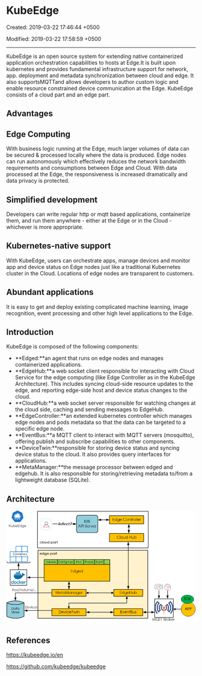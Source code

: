 # KubeEdge

Created: 2019-03-22 17:46:44 +0500

Modified: 2019-03-22 17:58:59 +0500

---

KubeEdge is an open source system for extending native containerized application orchestration capabilities to hosts at Edge.It is built upon kubernetes and provides fundamental infrastructure support for network, app. deployment and metadata synchronization between cloud and edge. It also supportsMQTTand allows developers to author custom logic and enable resource constrained device communication at the Edge. KubeEdge consists of a cloud part and an edge part.

## Advantages

## Edge Computing

With business logic running at the Edge, much larger volumes of data can be secured & processed locally where the data is produced. Edge nodes can run autonomously which effectively reduces the network bandwidth requirements and consumptions between Edge and Cloud. With data processed at the Edge, the responsiveness is increased dramatically and data privacy is protected.

## Simplified development

Developers can write regular http or mqtt based applications, containerize them, and run them anywhere - either at the Edge or in the Cloud - whichever is more appropriate.

## Kubernetes-native support

With KubeEdge, users can orchestrate apps, manage devices and monitor app and device status on Edge nodes just like a traditional Kubernetes cluster in the Cloud. Locations of edge nodes are transparent to customers.

## Abundant applications

It is easy to get and deploy existing complicated machine learning, image recognition, event processing and other high level applications to the Edge.

## Introduction

KubeEdge is composed of the following components:

- **Edged:**an agent that runs on edge nodes and manages containerized applications.
- **EdgeHub:**a web socket client responsible for interacting with Cloud Service for the edge computing (like Edge Controller as in the KubeEdge Architecture). This includes syncing cloud-side resource updates to the edge, and reporting edge-side host and device status changes to the cloud.
- **CloudHub:**a web socket server responsible for watching changes at the cloud side, caching and sending messages to EdgeHub.
- **EdgeController:**an extended kubernetes controller which manages edge nodes and pods metadata so that the data can be targeted to a specific edge node.
- **EventBus:**a MQTT client to interact with MQTT servers (mosquitto), offering publish and subscribe capabilities to other components.
- **DeviceTwin:**responsible for storing device status and syncing device status to the cloud. It also provides query interfaces for applications.
- **MetaManager:**the message processor between edged and edgehub. It is also responsible for storing/retrieving metadata to/from a lightweight database (SQLite).

## Architecture

![KubeEdge Containers docker Pod/VoIume/.. cloud part edge part Volume Configmap Pod Prober Event Edged Data Store MetaManager Devices Devi ceTwin Edge Controller Cloud Hub EdgeHub EventBus App ](../../media/DevOps-Kubernetes-KubeEdge-image1.png)

## References

<https://kubeedge.io/en>

<https://github.com/kubeedge/kubeedge>
